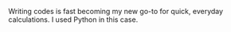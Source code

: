 Writing codes is fast becoming my new go-to for quick, everyday calculations. I used Python in this case.


